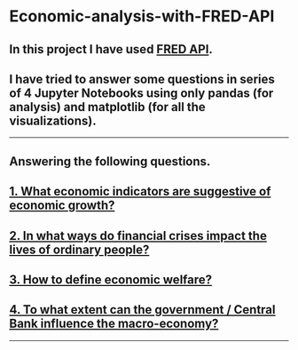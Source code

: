 # Economic-analysis-with-FRED-API

## In this project I have used [FRED API](https://github.com/mortada/fredapi).
## I have tried to answer some questions in series of 4 Jupyter Notebooks using only pandas (for analysis) and matplotlib (for all the visualizations).
---------------------------------------------------------------------------------------------------------------------------------------
## Answering the following questions.
## [1. What economic indicators are suggestive of economic growth?](https://github.com/chandanreddy10/Economic-analysis-with-FRED-API/blob/master/ec-analysis-1.ipynb)
## [2. In what ways do financial crises impact the lives of ordinary people?](https://github.com/chandanreddy10/Economic-analysis-with-FRED-API/blob/master/ec-analysis-2.ipynb)
## [3. How to define economic welfare?](https://github.com/chandanreddy10/Economic-analysis-with-FRED-API/blob/master/ec-analysis-3.ipynb)
## [4. To what extent can the government / Central Bank influence the macro-economy?](https://github.com/chandanreddy10/Economic-analysis-with-FRED-API/blob/master/ec-analysis-4.ipynb)
---------------------------------------------------------------------------------------------------------------------------------------
